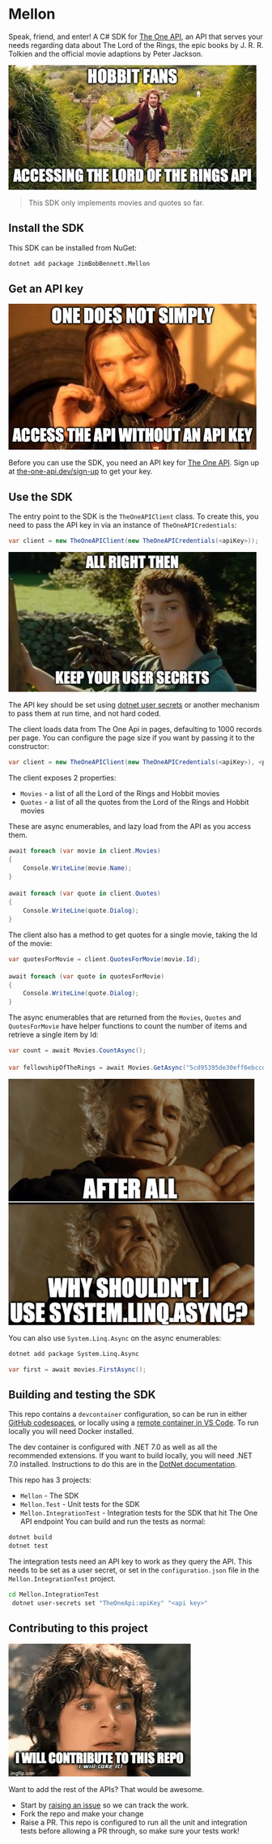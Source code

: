 # Mellon

Speak, friend, and enter! A C# SDK for [The One API](https://the-one-api.dev), an API that serves your needs regarding data about The Lord of the Rings, the epic books by J. R. R. Tolkien and the official movie adaptions by Peter Jackson.

![A meme of Bilbo Baggins running with the caption hobbit fans accessing the lord of the rings API](./img/access-api-meme.png)

> This SDK only implements movies and quotes so far.

## Install the SDK

This SDK can be installed from NuGet:

```bash
dotnet add package JimBobBennett.Mellon
```

## Get an API key

![A meme of Boromir with the caption one does not simply access the API without an API key](./img/api-key-meme.png)

Before you can use the SDK, you need an API key for [The One API](https://the-one-api.dev). Sign up at [the-one-api.dev/sign-up](https://the-one-api.dev/sign-up) to get your key.

## Use the SDK

The entry point to the SDK is the `TheOneAPIClient` class. To create this, you need to pass the API key in via an instance of `TheOneAPICredentials`:

```csharp
var client = new TheOneAPIClient(new TheOneAPICredentials(<apiKey>));
```

![A meme of Frodo Baggins with the caption all right then, keep your user secrets](./img/keep-secrets-meme.png)

The API key should be set using [dotnet user secrets](https://learn.microsoft.com/aspnet/core/security/app-secrets) or another mechanism to pass them at run time, and not hard coded.

The client loads data from The One Api in pages, defaulting to 1000 records per page. You can configure the page size if you want by passing it to the constructor:

```csharp
var client = new TheOneAPIClient(new TheOneAPICredentials(<apiKey>), <page size>);
```

The client exposes 2 properties:

- `Movies` - a list of all the Lord of the Rings and Hobbit movies
- `Quotes` - a list of all the quotes from the Lord of the Rings and Hobbit movies

These are async enumerables, and lazy load from the API as you access them.

```csharp
await foreach (var movie in client.Movies)
{
    Console.WriteLine(movie.Name);
}

await foreach (var quote in client.Quotes)
{
    Console.WriteLine(quote.Dialog);
}
```

The client also has a method to get quotes for a single movie, taking the Id of the movie:

```csharp
var quotesForMovie = client.QuotesForMovie(movie.Id);

await foreach (var quote in quotesForMovie)
{
    Console.WriteLine(quote.Dialog);
}
```

The async enumerables that are returned from the `Movies`, `Quotes` and `QuotesForMovie` have helper functions to count the number of items and retrieve a single item by Id:

```csharp
var count = await Movies.CountAsync();

var fellowshipOfTheRings = await Movies.GetAsync("5cd95395de30eff6ebccde5c");
```

![A meme of Bilbo Baggins looking at the One ring with the caption after all why shouldn't I use system.linq.async](./img/system-liq-meme.png)

You can also use `System.Linq.Async` on the async enumerables:

```bash
dotnet add package System.Linq.Async
```

```csharp
var first = await movies.FirstAsync();
```

## Building and testing the SDK

This repo contains a `devcontainer` configuration, so can be run in either [GitHub codespaces](https://github.com/features/codespaces), or locally using a [remote container in VS Code](https://code.visualstudio.com/docs/devcontainers/containers). To run locally you will need Docker installed.

The dev container is configured with .NET 7.0 as well as all the recommended extensions. If you want to build locally, you will need .NET 7.0 installed. Instructions to do this are in the [DotNet documentation](https://dotnet.microsoft.com/).

This repo has 3 projects:

- `Mellon` - The SDK
- `Mellon.Test` - Unit tests for the SDK
- `Mellon.IntegrationTest` - Integration tests for the SDK that hit The One API endpoint
You can build and run the tests as normal:

```bash
dotnet build
dotnet test
```

The integration tests need an API key to work as they query the API. This needs to be set as a user secret, or set in the `configuration.json` file in the `Mellon.IntegrationTest` project.

```bash
cd Mellon.IntegrationTest
 dotnet user-secrets set "TheOneApi:apiKey" "<api key>"
```

## Contributing to this project

![A meme of Frodo saying I will contribute to this repo](./img/contribute-meme.gif)

Want to add the rest of the APIs? That would be awesome.

- Start by [raising an issue](https://github.com/jimbobbennett/JimBennett-SDK/issues) so we can track the work.
- Fork the repo and make your change
- Raise a PR. This repo is configured to run all the unit and integration tests before allowing a PR through, so make sure your tests work!
